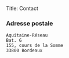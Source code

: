 Title: Contact

### Adresse postale

    Aquitaine-Réseau
    Bat. G
    155, cours de la Somme
    33800 Bordeaux
